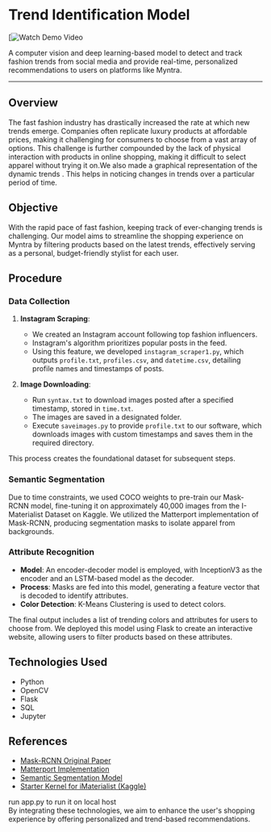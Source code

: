 # Trend Identification Model

[![Watch Demo Video](https://drive.google.com/file/d/1-rKwdTFuwlni9rzQ3o64lPMJfUo7N33z/view)

A computer vision and deep learning-based model to detect and track fashion trends from social media and provide real-time, personalized recommendations to users on platforms like Myntra.

---

## Overview
The fast fashion industry has drastically increased the rate at which new trends emerge. Companies often replicate luxury products at affordable prices, making it challenging for consumers to choose from a vast array of options. This challenge is further compounded by the lack of physical interaction with products in online shopping, making it difficult to select apparel without trying it on.We also made a graphical representation of  the dynamic trends . This helps in noticing changes in trends over a particular period of time.

## Objective
With the rapid pace of fast fashion, keeping track of ever-changing trends is challenging. Our model aims to streamline the shopping experience on Myntra by filtering products based on the latest trends, effectively serving as a personal, budget-friendly stylist for each user.

## Procedure

### Data Collection

1. **Instagram Scraping**: 
   - We created an Instagram account following top fashion influencers.
   - Instagram's algorithm prioritizes popular posts in the feed.
   - Using this feature, we developed `instagram_scraper1.py`, which outputs `profile.txt`, `profiles.csv`, and `datetime.csv`, detailing profile names and timestamps of posts.
   
2. **Image Downloading**:
   - Run `syntax.txt` to download images posted after a specified timestamp, stored in `time.txt`.
   - The images are saved in a designated folder.
   - Execute `saveimages.py` to provide `profile.txt` to our software, which downloads images with custom timestamps and saves them in the required directory.

This process creates the foundational dataset for subsequent steps.

### Semantic Segmentation
Due to time constraints, we used COCO weights to pre-train our Mask-RCNN model, fine-tuning it on approximately 40,000 images from the I-Materialist Dataset on Kaggle. We utilized the Matterport implementation of Mask-RCNN, producing segmentation masks to isolate apparel from backgrounds.

### Attribute Recognition
- **Model**: An encoder-decoder model is employed, with InceptionV3 as the encoder and an LSTM-based model as the decoder.
- **Process**: Masks are fed into this model, generating a feature vector that is decoded to identify attributes.
- **Color Detection**: K-Means Clustering is used to detect colors.

The final output includes a list of trending colors and attributes for users to choose from. We deployed this model using Flask to create an interactive website, allowing users to filter products based on these attributes.

## Technologies Used
- Python
- OpenCV
- Flask
- SQL
- Jupyter

## References
- [Mask-RCNN Original Paper](https://arxiv.org/abs/1703.06870)
- [Matterport Implementation](https://github.com/matterport/Mask_RCNN)
- [Semantic Segmentation Model](https://github.com/manas3858/iMat-Fashion/)
- [Starter Kernel for iMaterialist (Kaggle)](https://www.kaggle.com/ramswaroopbhakar14/training-inception-v3-for-fashion-attributes)

run app.py to run it on local host <br>
By integrating these technologies, we aim to enhance the user's shopping experience by offering personalized and trend-based recommendations.
